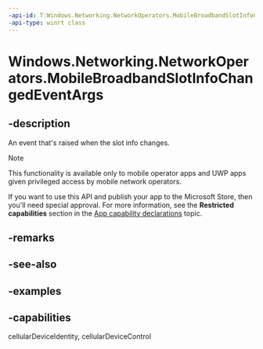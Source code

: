```yaml
---
-api-id: T:Windows.Networking.NetworkOperators.MobileBroadbandSlotInfoChangedEventArgs
-api-type: winrt class
---
```


# Windows.Networking.NetworkOperators.MobileBroadbandSlotInfoChangedEventArgs

<!--
public sealed class MobileBroadbandSlotInfoChangedEventArgs
-->

## -description

An event that's raised when the slot info changes.

> [!NOTE]
> This functionality is available only to mobile operator apps and UWP apps given privileged access by mobile network operators.
> 
> If you want to use this API and publish your app to the Microsoft Store, then you'll need special approval. For more information, see the **Restricted capabilities** section in the [App capability declarations](/windows/uwp/packaging/app-capability-declarations#restricted-capabilities) topic.

## -remarks

## -see-also

## -examples

## -capabilities
cellularDeviceIdentity, cellularDeviceControl
